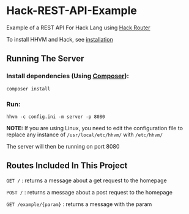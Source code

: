 # Hack-REST-API-Example

Example of a REST API For Hack Lang using [Hack Router](https://github.com/hhvm/hack-router)

To install HHVM and Hack, see [installation](https://docs.hhvm.com/hhvm/installation/introduction)

## Running The Server

### Install dependencies (Using [Composer](https://getcomposer.org/)):

`composer install` 

### Run:

`hhvm -c config.ini -m server -p 8080`

**NOTE:**
If you are using Linux, you need to edit the configuration file to replace any instance of `/usr/local/etc/hhvm/` with `/etc/hhvm/`

The server will then be running on port 8080

## Routes Included In This Project

`GET /` : returns a message about a get request to the homepage

`POST /` : returns a message about a post request to the homepage

`GET /example/{param}` : returns a message with the param
